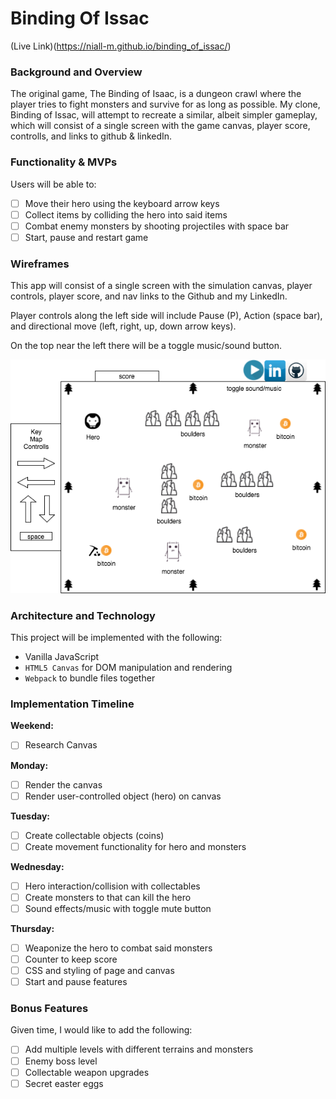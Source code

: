 # Binding Of Issac

(Live Link)(https://niall-m.github.io/binding_of_issac/)

### Background and Overview

The original game, The Binding of Isaac, is a dungeon crawl where the player tries to fight monsters and survive for as long as possible. My clone, Binding of Issac, will attempt to recreate a similar, albeit simpler gameplay, which will consist of a single screen with the game canvas, player score, controlls, and links to github & linkedIn.

### Functionality & MVPs

Users will be able to:
- [ ] Move their hero using the keyboard arrow keys
- [ ] Collect items by colliding the hero into said items
- [ ] Combat enemy monsters by shooting projectiles with space bar
- [ ] Start, pause and restart game

### Wireframes

This app will consist of a single screen with the simulation canvas, player controls, player score, and nav links to the Github and my LinkedIn.  

Player controls along the left side will include Pause (P), Action (space bar), and directional move (left, right, up, down arrow keys).

On the top near the left there will be a toggle music/sound button.

![wireframes](https://github.com/niall-m/binding_of_issac/blob/master/assets/wireframes.png)

### Architecture and Technology

This project will be implemented with the following:

* Vanilla JavaScript
* `HTML5 Canvas` for DOM manipulation and rendering
* `Webpack` to bundle files together

### Implementation Timeline

**Weekend:**
- [ ] Research Canvas

**Monday:**
- [ ] Render the canvas
- [ ] Render user-controlled object (hero) on canvas

**Tuesday:**
- [ ] Create collectable objects (coins)
- [ ] Create movement functionality for hero and monsters

**Wednesday:**
- [ ] Hero interaction/collision with collectables
- [ ] Create monsters to that can kill the hero
- [ ] Sound effects/music with toggle mute button

**Thursday:**
- [ ] Weaponize the hero to combat said monsters
- [ ] Counter to keep score
- [ ] CSS and styling of page and canvas
- [ ] Start and pause features

### Bonus Features

Given time, I would like to add the following:
- [ ] Add multiple levels with different terrains and monsters
- [ ] Enemy boss level
- [ ] Collectable weapon upgrades
- [ ] Secret easter eggs
